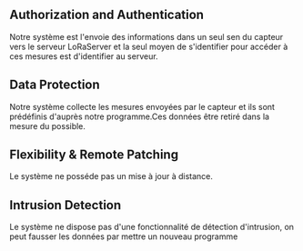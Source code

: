 
## Authorization and Authentication

Notre système est l'envoie des informations dans un seul sen du capteur vers le serveur LoRaServer et la seul moyen de s'identifier pour accéder à ces mesures est d'identifier au serveur.

## Data Protection

Notre système collecte les mesures envoyées par le capteur et ils sont prédéfinis d'auprès notre programme.Ces données être retiré dans la mesure du possible. 

## Flexibility & Remote Patching

Le système ne posséde pas un mise à jour à distance.

## Intrusion Detection

Le système ne dispose pas d'une fonctionnalité de détection d'intrusion, on peut fausser les données par  mettre un nouveau programme 
 
